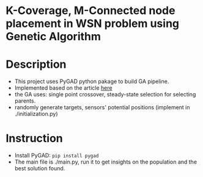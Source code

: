 K-Coverage, M-Connected node placement in WSN problem using Genetic Algorithm
==================

Description
===============

- This project uses PyGAD python pakage to build GA pipeline.
- Implemented based on the article [here](https://www.sciencedirect.com/science/article/abs/pii/S0045790615003651?via%3Dihub)
- the GA uses: single point crossover, steady-state selection for selecting parents.
- randomly generate targets, sensors' potential positions (implement in ./initialization.py)


Instruction
===============

- Install PyGAD: `pip install pygad`
- The main file is ./main.py, run it to get insights on the population and the best solution found.